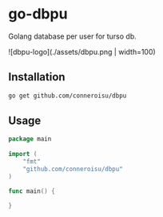 # go-dbpu

Golang database per user for turso db.

![dbpu-logo](./assets/dbpu.png | width=100)

## Installation

```bash
go get github.com/conneroisu/dbpu
```

## Usage

```go
package main
    
import (
    "fmt"
    "github.com/conneroisu/dbpu"
)

func main() {
    
}
```
